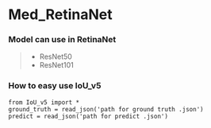 # Med_RetinaNet
### Model can use in RetinaNet
> - ResNet50
> - ResNet101
### How to easy use IoU_v5 ###
    from IoU_v5 import *
    ground_truth = read_json('path for ground truth .json')
    predict = read_json('path for predict .json')

